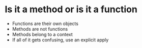 # Is it a method or is it a function

- Functions are their own objects
- Methods are not functions
- Methods belong to a context
- If all of it gets confusing, use an explicit apply
